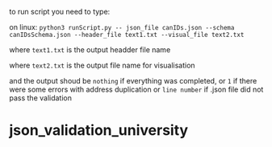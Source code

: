 to run script you need to type:

on linux: ```python3 runScript.py -- json_file canIDs.json --schema canIDsSchema.json --header_file text1.txt --visual_file text2.txt```

where `text1.txt` is the output headder file name

where `text2.txt` is the output file name for visualisation

and the output shoud be `nothing` if everything was completed, or `1` if there were some errors with address duplication or `line number` if .json file did not pass the validation
# json_validation_university
